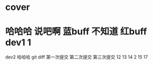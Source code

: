 # cover
哈哈哈
说吧啊
蓝buff
不知道
红buff
dev1
1
=======
dev2
哈哈哈
git diff
第一次提交
第二次提交
第三次提交
12
13
14
2
15
17
